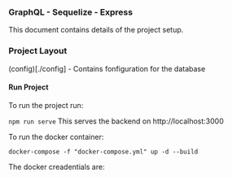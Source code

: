 ### GraphQL - Sequelize - Express

This document contains details of the project setup.


### Project Layout

(config)[./config]  - Contains fonfiguration for the database



#### Run Project

To run the project run:

``npm run serve``  This serves the backend on http://localhost:3000

To run the docker container:


``docker-compose -f "docker-compose.yml" up -d --build``

The docker creadentials are:

